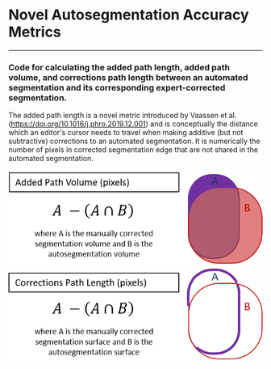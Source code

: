# Novel Autosegmentation Accuracy Metrics
__________________________________

### Code for calculating the added path length, added path volume, and corrections path length between an automated segmentation and its corresponding expert-corrected segmentation. 

The added path length is a novel metric introduced by Vaassen et al. (https://doi.org/10.1016/j.phro.2019.12.001) and is conceptually the distance which an editor's cursor needs to travel when making additive (but not subtractive) corrections to an automated segmentation. It is numerically the number of pixels in corrected segmentation edge that are not shared in the automated segmentation.

![](images/APV.png)
![](images/CPL.png)
